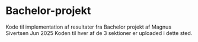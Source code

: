 # Bachelor-projekt
Kode til implementation af resultater fra Bachelor projekt af Magnus Sivertsen Jun 2025
Koden til hver af de 3 sektioner er uploaded i dette sted.
